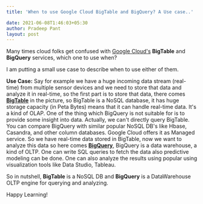 ```yaml
---
title: 'When to use Google Cloud BigTable and BigQuery? A Use case..'

date: 2021-06-08T1:46:03+05:30
author: Pradeep Pant
layout: post
---
```


Many times cloud folks get confused with [Google Cloud's](https://cloud.google.com/) **BigTable** and **BigQuery** services, which one to use when? 

I am putting a small use case to describe when to use either of them. 

**Use Case:** 
Say for example we have a huge incoming data stream (real-time) from multiple sensor devices and we need to store that data and analyze it in real-time, so the first part is to store that data, there comes [**BigTable**](https://cloud.google.com/bigtable) in the picture, so BigTable is a NoSQL database, it has huge storage capacity (in Peta Bytes) means that it can handle real-time data. It's a kind of OLAP. One of the thing which BigQuery is not suitable for is to provide some insight into data. Actually, we can't directly query BigTable. You can compare BigQuery with similar popular NoSQL DB's like Hbase, Casandra, and other column databases. Google Cloud offers it as Managed service.
So we have real-time data stored in BigTable, now we want to analyze this data so here comes [**BigQuery**](https://cloud.google.com/bigquery), BigQuery is a data warehouse, a kind of OLTP. One can write SQL queries to fetch the data also predictive modeling can be done. One can also analyze the results using popular using visualization tools like Data Studio, Tableau.

So in nutshell, **BigTable** is a NoSQL DB and **BigQuery** is a DataWarehouse OLTP engine for querying and analyzing. 


Happy Learning!
 
